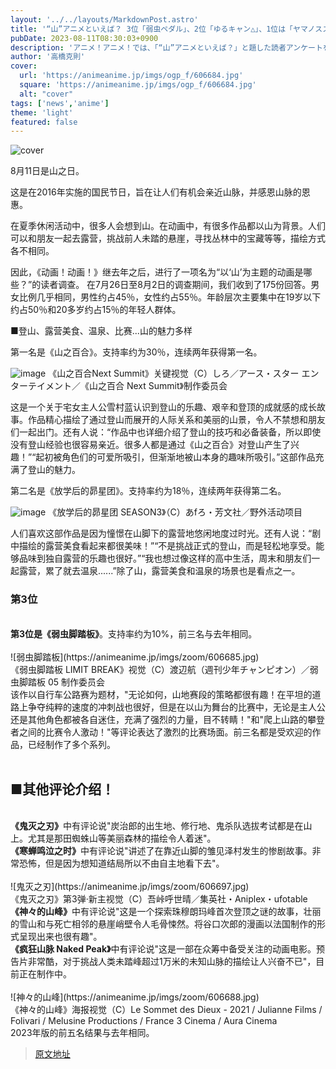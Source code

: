 ```yaml
---
layout: '../../layouts/MarkdownPost.astro'
title: '“山”アニメといえば？ 3位「弱虫ペダル」、2位「ゆるキャン△」、1位は「ヤマノススメ」＜23年版＞'
pubDate: 2023-08-11T08:30:03+0900
description: 'アニメ！アニメ！では、「“山”アニメといえば？」と題した読者アンケートを昨年に引き続き実施しました。結果を発表します。'
author: '高橋克則'
cover:
  url: 'https://animeanime.jp/imgs/ogp_f/606684.jpg'
  square: 'https://animeanime.jp/imgs/ogp_f/606684.jpg'
  alt: "cover"
tags: ['news','anime']
theme: 'light'
featured: false
---
```


![cover](https://animeanime.jp/imgs/ogp_f/606684.jpg)

8月11日是山之日。

这是在2016年实施的国民节日，旨在让人们有机会亲近山脉，并感恩山脉的恩惠。

在夏季休闲活动中，很多人会想到山。在动画中，有很多作品都以山为背景。人们可以和朋友一起去露营，挑战前人未踏的悬崖，寻找丛林中的宝藏等等，描绘方式各不相同。

因此，《动画！动画！》继去年之后，进行了一项名为“以‘山’为主题的动画是哪些？”的读者调查。
在7月26日至8月2日的调查期间，我们收到了175份回答。男女比例几乎相同，男性约占45％，女性约占55％。年龄层次主要集中在19岁以下约占50％和20多岁约占15％的年轻人群体。

■登山、露营美食、温泉、比赛...山的魅力多样

第一名是《山之百合》。支持率约为30％，连续两年获得第一名。

![image](https://animeanime.jp/imgs/zoom/606683.jpg)
《山之百合Next Summit》关键视觉（C）しろ／アース・スター エンターテイメント／《山之百合 Next Summit》制作委员会

这是一个关于宅女主人公雪村蓝认识到登山的乐趣、艰辛和登顶的成就感的成长故事。作品精心描绘了通过登山而展开的人际关系和美丽的山景，令人不禁想和朋友们一起出门。还有人说：“作品中也详细介绍了登山的技巧和必备装备，所以即使没有登山经验也很容易亲近。很多人都是通过《山之百合》对登山产生了兴趣！”“起初被角色们的可爱所吸引，但渐渐地被山本身的趣味所吸引。”这部作品充满了登山的魅力。

第二名是《放学后的昴星团》。支持率约为18％，连续两年获得第二名。

![image](https://animeanime.jp/imgs/zoom/606684.jpg)
《放学后的昴星团 SEASON3》（C）あfろ・芳文社／野外活动项目

人们喜欢这部作品是因为憧憬在山脚下的露营地悠闲地度过时光。还有人说：“剧中描绘的露营美食看起来都很美味！”“不是挑战正式的登山，而是轻松地享受。能够品味到独自露营的乐趣也很好。”“我也想过像这样的高中生活，周末和朋友们一起露营，累了就去温泉......”除了山，露营美食和温泉的场景也是看点之一。
<h3 id="list03" class="subtitle">第3位</h3><br><span class="underline"><span style="font-weight:bold;">第3位是《弱虫脚踏板》</span></span>。支持率约为10%，前三名与去年相同。 <br><br>![弱虫脚踏板](https://animeanime.jp/imgs/zoom/606685.jpg)<br><span class="cap txt-center">《弱虫脚踏板 LIMIT BREAK》视觉（C）渡辺航（週刊少年チャンピオン）／弱虫脚踏板 05 制作委员会</span><br>该作以自行车公路赛为题材，"无论如何，山地赛段的策略都很有趣！在平坦的道路上争夺纯粹的速度的冲刺战也很好，但是在以山为舞台的比赛中，无论是主人公还是其他角色都被各自迷住，充满了强烈的力量，目不转睛！"和"爬上山路的攀登者之间的比赛令人激动！"等评论表达了激烈的比赛场面。前三名都是受欢迎的作品，已经制作了多个系列。 <br><br><h2 id="list04" class="title02" style="border-color:#61caff">■其他评论介绍！ </h2><br><span style="font-weight:bold;">《鬼灭之刃》</span>中有评论说"炭治郎的出生地、修行地、鬼杀队选拔考试都是在山上。尤其是那田蜘蛛山等美丽森林的描绘令人着迷"。 <br><span style="font-weight:bold;">《寒蝉鸣泣之时》</span>中有评论说"讲述了在靠近山脚的雏见泽村发生的惨剧故事。非常恐怖，但是因为想知道结局所以不由自主地看下去"。 <br><br>![鬼灭之刃](https://animeanime.jp/imgs/zoom/606697.jpg)<br><span class="cap txt-center">《鬼灭之刃》第3弹·新主视觉（C）吾峠呼世晴／集英社・Aniplex・ufotable</span><br><span style="font-weight:bold;">《神々的山峰》</span>中有评论说"这是一个探索珠穆朗玛峰首次登顶之谜的故事，壮丽的雪山和与死亡相邻的悬崖峭壁令人毛骨悚然。将谷口次郎的漫画以法国制作的形式呈现出来也很有趣"。 <br><span style="font-weight:bold;">《疯狂山脉 Naked Peak》</span>中有评论说"这是一部在众筹中备受关注的动画电影。预告片非常酷，对于挑战人类未踏峰超过1万米的未知山脉的描绘让人兴奋不已"，目前正在制作中。 <br><br>![神々的山峰](https://animeanime.jp/imgs/zoom/606688.jpg)<br><span class="cap txt-center">《神々的山峰》海报视觉（C）Le Sommet des Dieux - 2021 / Julianne Films / Folivari / Melusine Productions / France 3 Cinema / Aura Cinema</span><br>2023年版的前五名结果与去年相同。

>[原文地址](https://animeanime.jp/article/2023/08/11/79221.html)  
